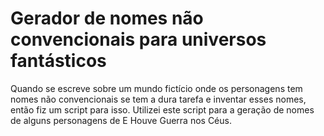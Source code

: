 # Gerador de nomes não convencionais para universos fantásticos
Quando se escreve sobre um mundo fictício onde os personagens tem nomes não convencionais se tem a dura tarefa e inventar esses nomes, então fiz um script para isso.
Utilizei este script para a geração de nomes de alguns personagens de E Houve Guerra nos Céus.

